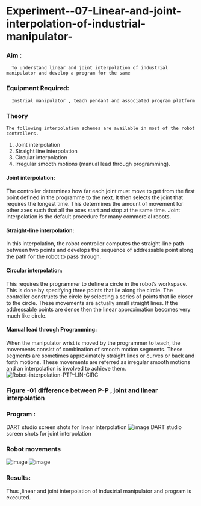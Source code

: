 # Experiment--07-Linear-and-joint-interpolation-of-industrial-manipulator-

### Aim :
      To understand linear and joint interpolation of industrial manipulator and develop a program for the same 
      
### Equipment Required: 
      Instrial manipulator , teach pendant and associated program platform 
      
### Theory 
    The following interpolation schemes are available in most of the robot controllers.
1. Joint interpolation
2. Straight line interpolation
3. Circular interpolation
4. Irregular smooth motions (manual lead through programming).
#### Joint interpolation: 
The controller determines how far each joint must move to get from the first point defined in the programme to the next. It then selects the joint that
requires the longest time. This determines the amount of movement for other axes such that all the axes start and stop at the same time. Joint interpolation is the default procedure for many commercial robots.

#### Straight-line interpolation: 
In this interpolation, the robot controller computes the straight-line path between two points and develops the sequence of addressable point along the path for the robot to pass through.

#### Circular interpolation: 
This requires the programmer to define a circle in the
robot’s workspace. This is done by specifying three points that lie along the circle. The controller constructs the circle by selecting a series of points that lie closer to the circle. These movements are actually small straight lines. If the addressable points are dense then the linear approximation becomes very much like circle.
#### Manual lead through Programming: 
When the manipulator wrist is moved by the programmer to teach, the movements consist of combination of smooth motion segments. These segments are sometimes approximately straight lines or curves or back and forth motions. These movements are referred as irregular smooth motions and an interpolation is involved to achieve them.
![Robot-interpolation-PTP-LIN-CIRC](https://user-images.githubusercontent.com/36288975/201615171-d0886aaa-8220-4b0c-8a1d-3d8a5c69c76a.png)
### Figure -01 difference between P-P , joint and linear interpolation 
### Program : 
DART studio screen shots for linear interpolation 
![image](https://github.com/Sharonsteffani2005/Experiment--07-Linear-and-joint-interpolation-of-industrial-manipulator-/assets/144979934/bd22e66b-2592-4050-992f-2f9ed2bd9db2)
DART studio screen shots for joint interpolation 
### Robot movements 
![image](https://github.com/Sharonsteffani2005/Experiment--07-Linear-and-joint-interpolation-of-industrial-manipulator-/assets/144979934/8bb0aaa6-8fa5-47f2-bb34-6aed49d73d43)
![image](https://github.com/Sharonsteffani2005/Experiment--07-Linear-and-joint-interpolation-of-industrial-manipulator-/assets/144979934/18e21278-5ff3-42f1-81b2-4624b44142ee)
### Results:  
Thus ,linear and joint interpolation of industrial manipulator and program is executed.
